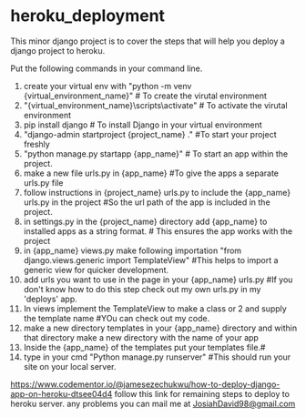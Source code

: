 # heroku_deployment
This minor django project is to cover the steps that will help you deploy a django project to heroku.

Put the following commands in your command line.
1. create your virtual env with "python -m venv {virtual_environment_name}" # To create the virutal environment
2. "{virtual_environment_name}\scripts\activate" # To activate the virutal environment
3. pip install django # To install Django in your virtual environment
3. "django-admin startproject {project_name} ." #To start your project freshly
4. "python manage.py startapp {app_name}" # To start an app within the project.
5. make a new file urls.py in {app_name} #To give the apps a separate urls.py file
6. follow instructions in {project_name} urls.py to include the {app_name} urls.py in the project #So the url path of the app is included in the project.
7. in settings.py in the {project_name} directory add {app_name} to  installed apps as a string format. # This ensures the app works with the project
8. in {app_name} views.py make following importation "from django.views.generic import TemplateView" #This helps to import a generic view for quicker development.
9. add urls you want to use in the page in your {app_name} urls.py #If you don't know how to do this step check out my own urls.py in my 'deploys' app.
10. In views implement the TemplateView to make a class or 2 and supply the template name #YOu can check out my code.
11. make a new directory templates in your {app_name} directory and within that directory make a new directory with the name of your app
12. Inside the {app_name} of the templates put your templates file.#
13. type in your cmd "Python manage.py runserver" #This should run your site on your local server.

https://www.codementor.io/@jamesezechukwu/how-to-deploy-django-app-on-heroku-dtsee04d4
follow this link for remaining steps to deploy to heroku server.
any problems you can mail me at JosiahDavid98@gmail.com
